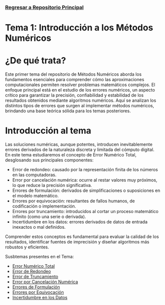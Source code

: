 ### [Regresar a Repositorio Principal](https://github.com/SebastianRSS04/Metodos-Numericos-Git/blob/660d16f952064f0ad7c71e139136c1df3cc575f3/README.md)

# Tema 1: Introducción a los Métodos Numéricos

# ¿De qué trata?

Este primer tema del repositorio de Métodos Numéricos aborda los fundamentos esenciales para comprender cómo las aproximaciones computacionales permiten resolver problemas matemáticos complejos. El enfoque principal está en el estudio de los errores numéricos, un aspecto crítico para garantizar la precisión, confiabilidad y estabilidad de los resultados obtenidos mediante algoritmos numéricos.
Aquí se analizan los distintos tipos de errores que surgen al implementar métodos numéricos, brindando una base teórica sólida para los temas posteriores.

# Introducción al tema

Las soluciones numéricas, aunque potentes, introducen inevitablemente errores derivados de la naturaleza discreta y limitada del cómputo digital. En este tema estudiaremos el concepto de Error Numérico Total, desglosando sus principales componentes:
- Error de redondeo: causado por la representación finita de los números en las computadoras.
- Error por cancelación numérica: ocurre al restar valores muy próximos, lo que reduce la precisión significativa.
- Errores de formulación: derivados de simplificaciones o suposiciones en el modelo matemático.
- Errores por equivocación: resultantes de fallos humanos, de codificación o implementación.
- Errores por truncamiento: introducidos al cortar un proceso matemático infinito (como una serie o derivada).
- Incertidumbre en los datos: errores derivados de datos de entrada inexactos o mal definidos.

Comprender estos conceptos es fundamental para evaluar la calidad de los resultados, identificar fuentes de imprecisión y diseñar algoritmos más robustos y eficientes.

Susbtemas presentes en el Tema:

- [Error Numérico Total](https://github.com/SebastianRSS04/Metodos-Numericos-Git/blob/660d16f952064f0ad7c71e139136c1df3cc575f3/T1%20-%20Introducci%C3%B3n%20a%20los%20m%C3%A9todos%20num%C3%A9ricos/Error%20Num%C3%A9rico%20Total.md)
- [Error de Redondeo](https://github.com/SebastianRSS04/Metodos-Numericos-Git/blob/660d16f952064f0ad7c71e139136c1df3cc575f3/T1%20-%20Introducci%C3%B3n%20a%20los%20m%C3%A9todos%20num%C3%A9ricos/Error%20de%20Redondeo.md)
- [Error de Truncamiento](https://github.com/SebastianRSS04/Metodos-Numericos-Git/blob/660d16f952064f0ad7c71e139136c1df3cc575f3/T1%20-%20Introducci%C3%B3n%20a%20los%20m%C3%A9todos%20num%C3%A9ricos/Errores%20por%20Truncamiento.md)
- [Error por Cancelación Numérica](https://github.com/SebastianRSS04/Metodos-Numericos-Git/blob/660d16f952064f0ad7c71e139136c1df3cc575f3/T1%20-%20Introducci%C3%B3n%20a%20los%20m%C3%A9todos%20num%C3%A9ricos/Error%20por%20Cancelaci%C3%B3n%20Num%C3%A9rica.md)
- [Errores de Formulación](https://github.com/SebastianRSS04/Metodos-Numericos-Git/blob/660d16f952064f0ad7c71e139136c1df3cc575f3/T1%20-%20Introducci%C3%B3n%20a%20los%20m%C3%A9todos%20num%C3%A9ricos/Errores%20de%20Formulaci%C3%B3n.md)
- [Errores por Equivocación](https://github.com/SebastianRSS04/Metodos-Numericos-Git/blob/660d16f952064f0ad7c71e139136c1df3cc575f3/T1%20-%20Introducci%C3%B3n%20a%20los%20m%C3%A9todos%20num%C3%A9ricos/Errores%20por%20Equivocaci%C3%B3n.md)
- [Incertidumbre en los Datos](https://github.com/SebastianRSS04/Metodos-Numericos-Git/blob/660d16f952064f0ad7c71e139136c1df3cc575f3/T1%20-%20Introducci%C3%B3n%20a%20los%20m%C3%A9todos%20num%C3%A9ricos/Incertidumbre%20en%20los%20Datos.md)

